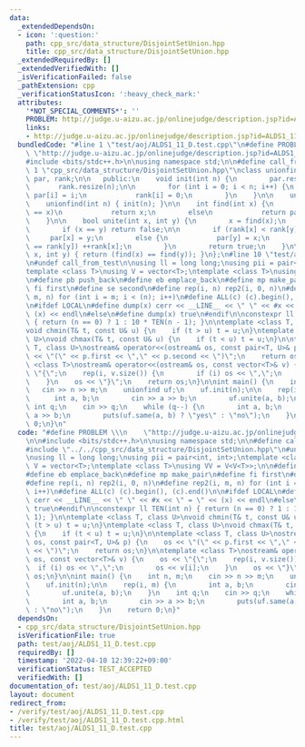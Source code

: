 ```yaml
---
data:
  _extendedDependsOn:
  - icon: ':question:'
    path: cpp_src/data_structure/DisjointSetUnion.hpp
    title: cpp_src/data_structure/DisjointSetUnion.hpp
  _extendedRequiredBy: []
  _extendedVerifiedWith: []
  _isVerificationFailed: false
  _pathExtension: cpp
  _verificationStatusIcon: ':heavy_check_mark:'
  attributes:
    '*NOT_SPECIAL_COMMENTS*': ''
    PROBLEM: http://judge.u-aizu.ac.jp/onlinejudge/description.jsp?id=ALDS1_11_D
    links:
    - http://judge.u-aizu.ac.jp/onlinejudge/description.jsp?id=ALDS1_11_D
  bundledCode: "#line 1 \"test/aoj/ALDS1_11_D.test.cpp\"\n#define PROBLEM \\\n   \
    \ \"http://judge.u-aizu.ac.jp/onlinejudge/description.jsp?id=ALDS1_11_D\"\n\n\
    #include <bits/stdc++.h>\n\nusing namespace std;\n\n#define call_from_test\n#line\
    \ 1 \"cpp_src/data_structure/DisjointSetUnion.hpp\"\nclass unionfind {\n    vector<int>\
    \ par, rank;\n\n   public:\n    void init(int n) {\n        par.resize(n);\n \
    \       rank.resize(n);\n\n        for (int i = 0; i < n; i++) {\n           \
    \ par[i] = i;\n            rank[i] = 0;\n        }\n    }\n\n    unionfind() {}\n\
    \    unionfind(int n) { init(n); }\n\n    int find(int x) {\n        if (par[x]\
    \ == x)\n            return x;\n        else\n            return par[x] = find(par[x]);\n\
    \    }\n\n    bool unite(int x, int y) {\n        x = find(x);\n        y = find(y);\n\
    \        if (x == y) return false;\n\n        if (rank[x] < rank[y])\n       \
    \     par[x] = y;\n        else {\n            par[y] = x;\n            if (rank[x]\
    \ == rank[y]) ++rank[x];\n        }\n        return true;\n    }\n\n    bool same(int\
    \ x, int y) { return (find(x) == find(y)); }\n};\n#line 10 \"test/aoj/ALDS1_11_D.test.cpp\"\
    \n#undef call_from_test\n\nusing ll = long long;\nusing pii = pair<int, int>;\n\
    template <class T>\nusing V = vector<T>;\ntemplate <class T>\nusing VV = V<V<T>>;\n\
    \n#define pb push_back\n#define eb emplace_back\n#define mp make_pair\n#define\
    \ fi first\n#define se second\n#define rep(i, n) rep2(i, 0, n)\n#define rep2(i,\
    \ m, n) for (int i = m; i < (n); i++)\n#define ALL(c) (c).begin(), (c).end()\n\
    \n#ifdef LOCAL\n#define dump(x) cerr << __LINE__ << \" \" << #x << \" = \" <<\
    \ (x) << endl\n#else\n#define dump(x) true\n#endif\n\nconstexpr ll TEN(int n)\
    \ { return (n == 0) ? 1 : 10 * TEN(n - 1); }\n\ntemplate <class T, class U>\n\
    void chmin(T& t, const U& u) {\n    if (t > u) t = u;\n}\ntemplate <class T, class\
    \ U>\nvoid chmax(T& t, const U& u) {\n    if (t < u) t = u;\n}\n\ntemplate <class\
    \ T, class U>\nostream& operator<<(ostream& os, const pair<T, U>& p) {\n    os\
    \ << \"(\" << p.first << \",\" << p.second << \")\";\n    return os;\n}\n\ntemplate\
    \ <class T>\nostream& operator<<(ostream& os, const vector<T>& v) {\n    os <<\
    \ \"{\";\n    rep(i, v.size()) {\n        if (i) os << \",\";\n        os << v[i];\n\
    \    }\n    os << \"}\";\n    return os;\n}\n\nint main() {\n    int n, m;\n \
    \   cin >> n >> m;\n    unionfind uf;\n    uf.init(n);\n\n    rep(i, m) {\n  \
    \      int a, b;\n        cin >> a >> b;\n        uf.unite(a, b);\n    }\n   \
    \ int q;\n    cin >> q;\n    while (q--) {\n        int a, b;\n        cin >>\
    \ a >> b;\n        puts(uf.same(a, b) ? \"yes\" : \"no\");\n    }\n    return\
    \ 0;\n}\n"
  code: "#define PROBLEM \\\n    \"http://judge.u-aizu.ac.jp/onlinejudge/description.jsp?id=ALDS1_11_D\"\
    \n\n#include <bits/stdc++.h>\n\nusing namespace std;\n\n#define call_from_test\n\
    #include \"../../cpp_src/data_structure/DisjointSetUnion.hpp\"\n#undef call_from_test\n\
    \nusing ll = long long;\nusing pii = pair<int, int>;\ntemplate <class T>\nusing\
    \ V = vector<T>;\ntemplate <class T>\nusing VV = V<V<T>>;\n\n#define pb push_back\n\
    #define eb emplace_back\n#define mp make_pair\n#define fi first\n#define se second\n\
    #define rep(i, n) rep2(i, 0, n)\n#define rep2(i, m, n) for (int i = m; i < (n);\
    \ i++)\n#define ALL(c) (c).begin(), (c).end()\n\n#ifdef LOCAL\n#define dump(x)\
    \ cerr << __LINE__ << \" \" << #x << \" = \" << (x) << endl\n#else\n#define dump(x)\
    \ true\n#endif\n\nconstexpr ll TEN(int n) { return (n == 0) ? 1 : 10 * TEN(n -\
    \ 1); }\n\ntemplate <class T, class U>\nvoid chmin(T& t, const U& u) {\n    if\
    \ (t > u) t = u;\n}\ntemplate <class T, class U>\nvoid chmax(T& t, const U& u)\
    \ {\n    if (t < u) t = u;\n}\n\ntemplate <class T, class U>\nostream& operator<<(ostream&\
    \ os, const pair<T, U>& p) {\n    os << \"(\" << p.first << \",\" << p.second\
    \ << \")\";\n    return os;\n}\n\ntemplate <class T>\nostream& operator<<(ostream&\
    \ os, const vector<T>& v) {\n    os << \"{\";\n    rep(i, v.size()) {\n      \
    \  if (i) os << \",\";\n        os << v[i];\n    }\n    os << \"}\";\n    return\
    \ os;\n}\n\nint main() {\n    int n, m;\n    cin >> n >> m;\n    unionfind uf;\n\
    \    uf.init(n);\n\n    rep(i, m) {\n        int a, b;\n        cin >> a >> b;\n\
    \        uf.unite(a, b);\n    }\n    int q;\n    cin >> q;\n    while (q--) {\n\
    \        int a, b;\n        cin >> a >> b;\n        puts(uf.same(a, b) ? \"yes\"\
    \ : \"no\");\n    }\n    return 0;\n}"
  dependsOn:
  - cpp_src/data_structure/DisjointSetUnion.hpp
  isVerificationFile: true
  path: test/aoj/ALDS1_11_D.test.cpp
  requiredBy: []
  timestamp: '2022-04-10 12:39:22+09:00'
  verificationStatus: TEST_ACCEPTED
  verifiedWith: []
documentation_of: test/aoj/ALDS1_11_D.test.cpp
layout: document
redirect_from:
- /verify/test/aoj/ALDS1_11_D.test.cpp
- /verify/test/aoj/ALDS1_11_D.test.cpp.html
title: test/aoj/ALDS1_11_D.test.cpp
---
```

